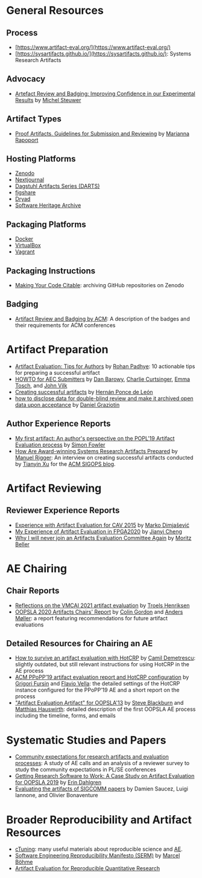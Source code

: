 # General Resources

## Process

* [https://www.artifact-eval.org/](https://www.artifact-eval.org/)
* [https://sysartifacts.github.io/](https://sysartifacts.github.io/): Systems Research Artifacts

## Advocacy
* [Artefact Review and Badging: Improving Confidence in our Experimental Results](https://acm-fca.org/2018/11/14/artefactreview/) by [Michel Steuwer](https://michel.steuwer.info/)

## Artifact Types

* [Proof Artifacts. Guidelines for Submission and Reviewing](https://proofartifacts.github.io/guidelines/) by [Marianna Rapoport](https://mrapoport.com/)

## Hosting Platforms

* [Zenodo](https://zenodo.org/)
* [Nextjournal](https://nextjournal.com/)
* [Dagstuhl Artifacts Series (DARTS)](https://www.dagstuhl.de/publikationen/darts/)
* [figshare](https://figshare.com/)
* [Dryad](https://datadryad.org/stash)
* [Software Heritage Archive](https://archive.softwareheritage.org/)

## Packaging Platforms

* [Docker](https://www.docker.com/)
* [VirtualBox](https://www.virtualbox.org/)
* [Vagrant](https://www.vagrantup.com/)

## Packaging Instructions

* [Making Your Code Citable](https://guides.github.com/activities/citable-code/): archiving GitHub repositories on Zenodo


## Badging

* [Artifact Review and Badging by ACM](https://www.acm.org/publications/policies/artifact-review-and-badging-current): A description of the badges and their requirements for ACM conferences

# Artifact Preparation

* [Artifact Evaluation: Tips for Authors](https://blog.padhye.org/Artifact-Evaluation-Tips-for-Authors/) by [Rohan Padhye](https://rohan.padhye.org/): 10 actionable tips for preparing a successful artifact
* [HOWTO for AEC Submitters](https://docs.google.com/document/d/1pqzPtLVIvwLwJsZwCb2r7yzWMaifudHe1Xvn42T4CcA/edit) by [Dan Barowy](http://www.cs.williams.edu/~dbarowy/), [Charlie Curtsinger](https://curtsinger.cs.grinnell.edu/), [Emma Tosch](https://blog.emmatosch.com/bio.html), and [John Vilk](https://jvilk.com/)
* [Creating successful artifacts](https://hernanponcedeleon.github.io/articles/artifacts.html) by [Hernán Ponce de León](https://hernanponcedeleon.github.io/)
* [how to disclose data for double-blind review and make it archived open data upon acceptance](https://ineed.coffee/post/how-to-disclose-data-for-double-blind-review-and-make-it-archived-open-data-upon-acceptance.html) by [Daniel Graziotin](https://ineed.coffee/)

## Author Experience Reports
* [My first artifact: An author's perspective on the POPL'19 Artifact Evaluation process](http://www.simonjf.com/2018/12/14/popl19-aec.html) by [Simon Fowler](http://www.simonjf.com/)
* [How Are Award-winning Systems Research Artifacts Prepared](https://www.sigops.org/2021/how-are-award-winning-systems-research-artifacts-prepared-part-1/) by [Manuel Rigger](https://www.manuelrigger.at/): An interview on creating successful artifacts conducted by [Tianyin Xu](https://tianyin.github.io/) for the [ACM SIGOPS blog](https://www.sigops.org/blog/).

# Artifact Reviewing

## Reviewer Experience Reports

* [Experience with Artifact Evaluation for CAV 2015](https://dimjasevic.net/marko/2015/05/23/experience-with-artifact-evaluation/index.html) by [Marko Dimjašević](https://dimjasevic.net/marko/)
* [My Experience of Artifact Evaluation in FPGA2020](https://j7cheng.wordpress.com/2020/07/08/my-experience-of-artifacts-evaluation-in-fpga2020/) by [Jianyi Cheng](https://j7cheng.wordpress.com/)
* [Why I will never join an Artifacts Evaluation Committee Again](https://inventitech.com/blog/why-i-will-never-review-artifacts-again/) by [Moritz Beller](https://inventitech.com/)

# AE Chairing

## Chair Reports

* [Reflections on the VMCAI 2021 artifact evaluation](https://sigkill.dk/blog/2020-12-21-vmcai-artifact-evaluation.html) by [Troels Henriksen](https://sigkill.dk/)
* [OOPSLA 2020 Artifacts Chairs' Report](https://2020.splashcon.org/track/splash-2020-Artifacts#Chairs-Report) by [Colin Gordon](https://www.cs.drexel.edu/~csgordon/) and [Anders Møller](https://www.cs.au.dk/~amoeller/): a report featuring recommendations for future artifact evaluations

## Detailed Resources for Chairing an AE

* [How to survive an artifact evaluation with HotCRP](https://docs.google.com/document/d/1_Fq4mq5VJs-sMnBs39rTCEDWktb_qhcSeL3d9Kr4cD0/edit) by [Camil Demetrescu](http://www.dis.uniroma1.it/demetres/): slightly outdated, but still relevant instructions for using HotCRP in the AE process
* [ACM PPoPP’19 artifact evaluation report and HotCRP configuration](https://www.linkedin.com/pulse/acm-ppopp19-artifact-evaluation-report-hotcrp-grigori-fursin/) by [Grigori Fursin](http://fursin.net/research.html) and [Flavio Vella](https://www.unibz.it/en/faculties/computer-science/academic-staff/person/39806-flavio-vella): the detailed settings of the HotCRP instance configured for the PPoPP’19 AE and a short report on the process
* ["Artifact Evaluation Artifact" for OOPSLA'13](http://evaluate.inf.usi.ch/artifacts/aea) by [Steve Blackburn](https://users.cecs.anu.edu.au/~steveb/) and [Matthias Hauswirth](https://www.inf.usi.ch/faculty/hauswirth/): detailed description of the first OOPSLA AE process including the timeline, forms, and emails


# Systematic Studies and Papers

* [Community expectations for research artifacts and evaluation processes](https://dl.acm.org/doi/10.1145/3368089.3409767): A study of AE calls and an analysis of a reviewer survey to study the community expectations in PL/SE conferences
* [Getting Research Software to Work: A Case Study on Artifact Evaluation for OOPSLA 2019](http://lisanqd.com/wp-content/uploads/2019/11/accpub-OOPSLA2019-licensed.pdf) by [Erin Dahlgren](https://edahlgren.github.io/accpub/)
* [Evaluating the artifacts of SIGCOMM papers](https://dl.acm.org/doi/10.1145/3336937.3336944) by Damien Saucez, Luigi Iannone, and Olivier Bonaventure


# Broader Reproducibility and Artifact Resources

* [cTuning](https://ctuning.org/ae/): many useful materials about reproducible science and [AE](https://ctuning.org/ae/).
* [Software Engineering Reproducibility Manifesto (SERM)](https://mboehme.github.io/manifesto) by [Marcel Böhme](https://mboehme.github.io/)
* [Artifact Evaluation for Reproducible Quantitative Research](https://www.sigarch.org/artifact-evaluation-for-reproducible-quantitative-research/)

